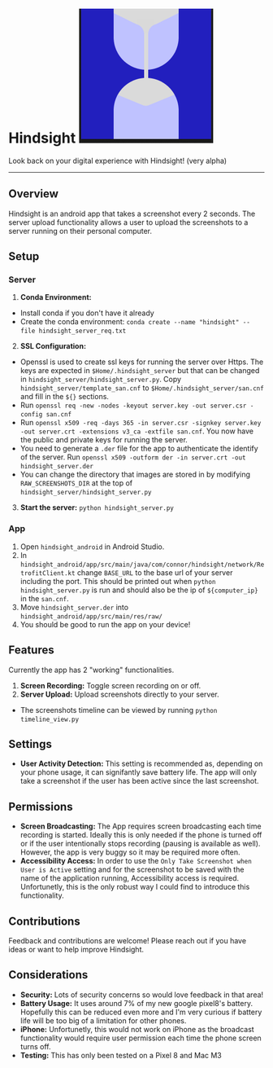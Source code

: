 # Hindsight ![image](https://github.com/cparish312/hindsight/blob/main/assets/hindsight_icon.png)

Look back on your digital experience with Hindsight! (very alpha)

---

## Overview
Hindsight is an android app that takes a screenshot every 2 seconds. The server upload functionality allows a user to upload the screenshots to a server running on their personal computer.

## Setup
### Server
1) **Conda Environment:**
*   Install conda if you don't have it already
*   Create the conda environment: `conda create --name "hindsight" --file hindsight_server_req.txt`
2) **SSL Configuration:**
*   Openssl is used to create ssl keys for running the server over Https. The keys are expected in `$Home/.hindsight_server` but that can be changed in `hindsight_server/hindsight_server.py`. Copy `hindsight_server/template_san.cnf` to `$Home/.hindsight_server/san.cnf` and fill in the `${}` sections. 
*   Run `openssl req -new -nodes -keyout server.key -out server.csr -config san.cnf`
*   Run `openssl x509 -req -days 365 -in server.csr -signkey server.key -out server.crt -extensions v3_ca -extfile san.cnf`. You now have the public and private keys for running the server.
*   You need to generate a `.der` file for the app to authenticate the identify of the server. Run `openssl x509 -outform der -in server.crt -out hindsight_server.der`
*   You can change the directory that images are stored in by modifying `RAW_SCREENSHOTS_DIR` at the top of `hindsight_server/hindsight_server.py`
3) **Start the server:** `python hindsight_server.py`

### App
1) Open `hindsight_android` in Android Studio.
2) In `hindsight_android/app/src/main/java/com/connor/hindsight/network/RetrofitClient.kt` change `BASE_URL` to the base url of your server including the port. This should be printed out when `python hindsight_server.py` is run and should also be the ip of `${computer_ip}` in the `san.cnf`.
3) Move `hindsight_server.der` into `hindsight_android/app/src/main/res/raw/`
4) You should be good to run the app on your device!

## Features
Currently the app has 2 "working" functionalities.
1) **Screen Recording:** Toggle screen recording on or off.
2) **Server Upload:** Upload screenshots directly to your server.
* The screenshots timeline can be viewed by running `python timeline_view.py`

## Settings
* **User Activity Detection:** This setting is recommended as, depending on your phone usage, it can signifantly save battery life. The app will only take a screenshot if the user has been active since the last screenshot.

## Permissions
* **Screen Broadcasting:** The App requires screen broadcasting each time recording is started. Ideally this is only needed if the phone is turned off or if the user intentionally stops recording (pausing is available as well). However, the app is very buggy so it may be required more often.
* **Accessibility Access:** In order to use the `Only Take Screenshot when User is Active` setting and for the screenshot to be saved with the name of the application running, Accessibility access is required. Unfortunetly, this is the only robust way I could find to introduce this functionality.

## Contributions
Feedback and contributions are welcome! Please reach out if you have ideas or want to help improve Hindsight.

## Considerations
* **Security:** Lots of security concerns so would love feedback in that area!
* **Battery Usage:** It uses around 7% of my new google pixel8's battery. Hopefully this can be reduced even more and I'm very curious if battery life will be too big of a limitation for other phones.
* **iPhone:** Unfortunetly, this would not work on iPhone as the broadcast functionality would require user permission each time the phone screen turns off.
* **Testing:** This has only been tested on a Pixel 8 and Mac M3